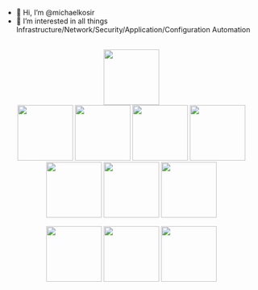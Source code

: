 - 👋 Hi, I’m @michaelkosir
- 👀 I’m interested in all things Infrastructure/Network/Security/Application/Configuration Automation

<br>



<div align="center">
<a href="https://www.credly.com/users/michael-kosir"><img height=110 src="https://images.credly.com/size/680x680/images/8b8ed108-e77d-4396-ac59-2504583b9d54/cka_from_cncfsite__281_29.png"></a>
</div>

<div align="center">
<a href="https://www.credly.com/users/michael-kosir"><img height=110 src="https://images.credly.com/size/680x680/images/308a8fa3-7e23-4cc6-ba2a-6c67939851d4/image.png"></a>
<a href="https://www.credly.com/users/michael-kosir"><img height=110 src="https://images.credly.com/size/680x680/images/fd1bf1cf-dc60-4868-b3a3-9b93e8af763c/image.png"></a>
<a href="https://www.credly.com/users/michael-kosir"><img height=110 src="https://images.credly.com/size/680x680/images/99289602-861e-4929-8277-773e63a2fa6f/image.png"></a>
<a href="https://www.credly.com/users/michael-kosir"><img height=110 src="https://images.credly.com/size/680x680/images/5a1ba86e-8a0f-44cb-b7e2-4c192480fedf/image.png"></a>
</div>

<div align="center">
<a href="https://www.credly.com/users/michael-kosir"><img height=110 src="https://images.credly.com/size/680x680/images/0f58ce32-8617-4b47-a4c0-c4c2efbe35ff/Vault-CHIP.png"></a>
<a href="https://www.credly.com/users/michael-kosir"><img height=110 src="https://images.credly.com/size/680x680/images/cc856b25-eab3-485d-8890-68677220339b/Terraform-CHIP.png"></a>
<a href="https://www.credly.com/users/michael-kosir"><img height=110 src="https://images.credly.com/size/680x680/images/00634f82-b07f-4bbd-a6bb-53de397fc3a6/image.png"></a>
</div>

<div align="center">

<a href="https://www.credly.com/users/michael-kosir"><img height=110 src="https://images.credly.com/size/680x680/images/efd77bd2-ab34-4323-b427-47b3e7136029/image.png"></a>
<a href="https://www.credly.com/users/michael-kosir"><img height=110 src="https://images.credly.com/size/680x680/images/8e6bde54-8a33-4ec0-9d70-90fcde581bcf/image.png"></a>
<a href="https://www.credly.com/users/michael-kosir"><img height=110 src="https://images.credly.com/size/680x680/images/6b2af3f6-1db7-4ed4-8560-fa7b26e2ec01/Splunk-SOAR-Certified-Automation-Developer.png"></a>
</div>
